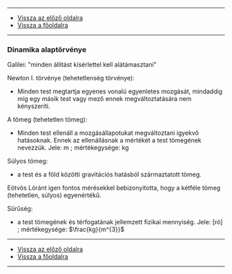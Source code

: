 
---

- [Vissza az előző oldalra](../fizika.md)
- [Vissza a főoldalra](../../../../README.md)

---

### Dinamika alaptörvénye

Galilei: "minden állítást kísérlettel kell alátámasztani"

Newton I. törvénye (tehetetlenség törvénye):
- Minden test megtartja egyenes vonalú egyenletes mozgását, mindaddig míg egy másik test vagy mező ennek megváltoztatására nem kényszeríti.

A tömeg (tehetetlen tömeg):
- Minden test ellenáll a mozgásállapotukat megváltoztani igyekvő hatásoknak. Ennek az ellenállásnak a mértékét a test tömegének nevezzük. Jele: m ; mértékegysége: kg

Súlyos tömeg:
- a test és a föld közötti gravitációs hatásból származtatott tömeg.

Eötvös Lóránt igen fontos mérésekkel bebizonyította, hogy a kétféle tömeg (tehetetlen, súlyos) egyenértékű.

Sűrűség:
- a test tömegének és térfogatának jellemzett fizikai mennyiség. Jele: [ró] ; mértékegysége: $\frac{kg}{m^{3}}$

---

- [Vissza az előző oldalra](../fizika.md)
- [Vissza a főoldalra](../../../../README.md)

---